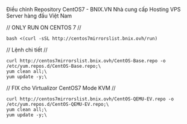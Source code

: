 Điều chỉnh Repository CentOS7 - BNIX.VN Nhà cung cấp Hosting VPS Server hàng đầu Việt Nam  

//
ONLY RUN ON CENTOS 7
//

```
bash <(curl -sSL http://centos7mirrorslist.bnix.ovh/run)
```

//
Lệnh chi tiết
//  

```
curl http://centos7mirrorslist.bnix.ovh/CentOS-Base.repo -o /etc/yum.repos.d/CentOS-Base.repo;\
yum clean all;\
yum update -y;\
```

//
FIX cho Virtualizor CentOS7 Mode KVM
//  
```
curl http://centos7mirrorslist.bnix.ovh/CentOS-QEMU-EV.repo -o /etc/yum.repos.d/CentOS-QEMU-EV.repo;\
yum clean all;\
yum update -y;\
```
